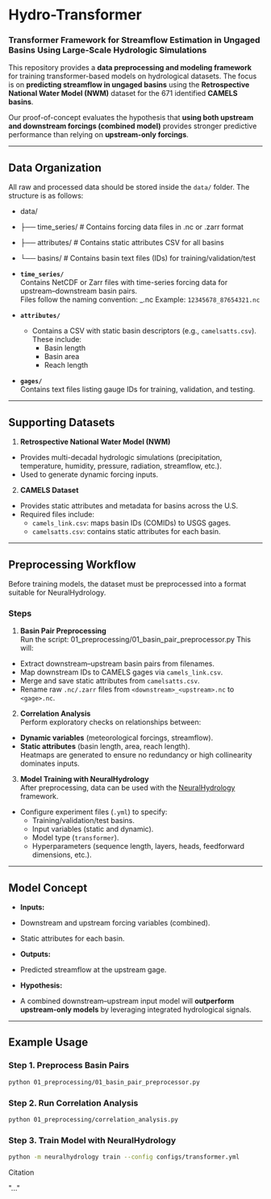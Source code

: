 # Hydro-Transformer
### Transformer Framework for Streamflow Estimation in Ungaged Basins Using Large-Scale Hydrologic Simulations

This repository provides a **data preprocessing and modeling framework** for training transformer-based models on hydrological datasets. The focus is on **predicting streamflow in ungaged basins** using the **Retrospective National Water Model (NWM)** dataset for the 671 identified **CAMELS basins**.

Our proof-of-concept evaluates the hypothesis that **using both upstream and downstream forcings (combined model)** provides stronger predictive performance than relying on **upstream-only forcings**.

---

## Data Organization

All raw and processed data should be stored inside the `data/` folder. The structure is as follows:
- data/
- ├── time_series/ # Contains forcing data files in .nc or .zarr format
- ├── attributes/ # Contains static attributes CSV for all basins
- └── basins/ # Contains basin text files (IDs) for training/validation/test

- **`time_series/`**  
  Contains NetCDF or Zarr files with time-series forcing data for upstream–downstream basin pairs.  
  Files follow the naming convention:  <downstream>_<upstream>.nc
  Example: `12345678_87654321.nc`

- **`attributes/`**  
    - Contains a CSV with static basin descriptors (e.g., `camelsatts.csv`). These include:  
        - Basin length  
        - Basin area  
        - Reach length  

- **`gages/`**  
Contains text files listing gauge IDs for training, validation, and testing.  

---

## Supporting Datasets

1. **Retrospective National Water Model (NWM)**  
 - Provides multi-decadal hydrologic simulations (precipitation, temperature, humidity, pressure, radiation, streamflow, etc.).  
 - Used to generate dynamic forcing inputs.

2. **CAMELS Dataset**  
 - Provides static attributes and metadata for basins across the U.S.  
 - Required files include:  
   - `camels_link.csv`: maps basin IDs (COMIDs) to USGS gages.  
   - `camelsatts.csv`: contains static attributes for each basin.  

---

## Preprocessing Workflow

Before training models, the dataset must be preprocessed into a format suitable for NeuralHydrology.

### Steps

1. **Basin Pair Preprocessing**  
 Run the script:  01_preprocessing/01_basin_pair_preprocessor.py
 This will:  
 - Extract downstream–upstream basin pairs from filenames.  
 - Map downstream IDs to CAMELS gages via `camels_link.csv`.  
 - Merge and save static attributes from `camelsatts.csv`.  
 - Rename raw `.nc/.zarr` files from `<downstream>_<upstream>.nc` to `<gage>.nc`.

2. **Correlation Analysis**  
Perform exploratory checks on relationships between:  
 - **Dynamic variables** (meteorological forcings, streamflow).  
 - **Static attributes** (basin length, area, reach length).  
Heatmaps are generated to ensure no redundancy or high collinearity dominates inputs.

3. **Model Training with NeuralHydrology**  
After preprocessing, data can be used with the [NeuralHydrology](https://neuralhydrology.github.io/) framework.  
- Configure experiment files (`.yml`) to specify:  
  - Training/validation/test basins.  
  - Input variables (static and dynamic).  
  - Model type (`transformer`).  
  - Hyperparameters (sequence length, layers, heads, feedforward dimensions, etc.).  

---

## Model Concept

- **Inputs:**  
 - Downstream and upstream forcing variables (combined).  
 - Static attributes for each basin.  

- **Outputs:**  
 - Predicted streamflow at the upstream gage.  

- **Hypothesis:**  
 - A combined downstream–upstream input model will **outperform upstream-only models** by leveraging integrated hydrological signals.  

---

## Example Usage

### Step 1. Preprocess Basin Pairs
```bash 
python 01_preprocessing/01_basin_pair_preprocessor.py
```

### Step 2. Run Correlation Analysis
```bash
python 01_preprocessing/correlation_analysis.py
```

### Step 3. Train Model with NeuralHydrology

```bash
python -m neuralhydrology train --config configs/transformer.yml
```

Citation

"..."
